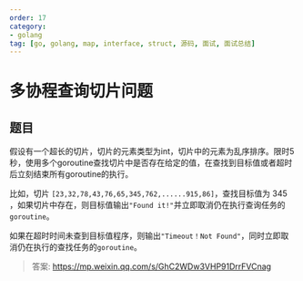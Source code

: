 ```yaml
---
order: 17
category:
- golang
tag: [go, golang, map, interface, struct, 源码, 面试, 面试总结]
---
```

# 多协程查询切片问题

## 题目

假设有一个超长的切片，切片的元素类型为int，切片中的元素为乱序排序。限时5秒，使用多个goroutine查找切片中是否存在给定的值，在查找到目标值或者超时后立刻结束所有goroutine的执行。

比如，切片 `[23,32,78,43,76,65,345,762,......915,86]`，查找目标值为 345 ，如果切片中存在，则目标值输出`"Found it!"`并立即取消仍在执行查询任务的`goroutine`。

如果在超时时间未查到目标值程序，则输出`"Timeout！Not Found"`，同时立即取消仍在执行的查找任务的`goroutine`。

> 答案: <https://mp.weixin.qq.com/s/GhC2WDw3VHP91DrrFVCnag>













